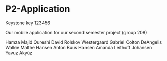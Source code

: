 # P2-Application

Keystone key 123456

Our mobile application for our second semester project (group 208)


Hamza Majid Qureshi
David Rolskov Westergaard 
Gabriel Colton DeAngelis  Walløe 
Malthe Hansen
Anton Buus Hansen
Amanda Leithoff Johansen 
Yavuz Akyüz 
